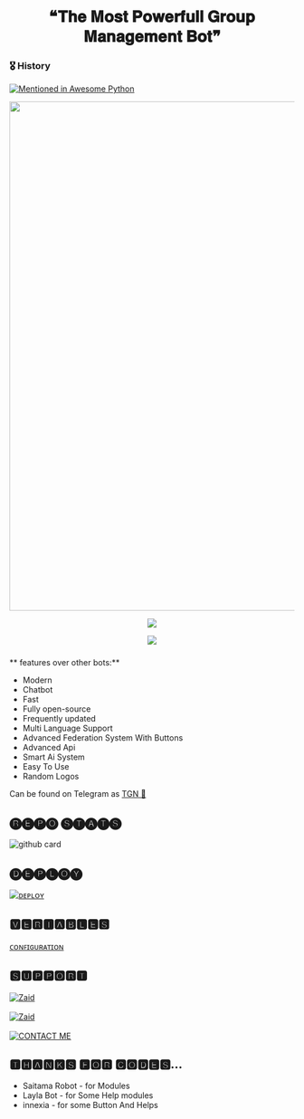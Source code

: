 <h1 align = "center"> ❝𝐓𝐡𝐞 𝐌𝐨𝐬𝐭 𝐏𝐨𝐰𝐞𝐫𝐟𝐮𝐥𝐥 𝐆𝐫𝐨𝐮𝐩 𝐌𝐚𝐧𝐚𝐠𝐞𝐦𝐞𝐧𝐭 𝐁𝐨𝐭❞ </h1>

### 🎖 History

[![Mentioned in Awesome Python](https://awesome.re/mentioned-badge.svg)](https://github.com/Itsunknown-12/TGN-Robot)

<p align = "center"><a herf = "https://t.me/Zaid2_Ro_bot" alt = "Zaid"><img src = "https://telegra.ph/file/54f8bedfdaca2954d2ed4.png" width = "900"></a></p>

<p align = "center">
<a href = "https://python.org">
<img src = "https://forthebadge.com/images/badges/made-with-python.svg">
</p>
</a>

<p align = "center">
<a href = "https://github.com/Itsunknown-12/Zaid-Robot">
<img src = "https://forthebadge.com/images/badges/open-source.svg">
</p>
</a>

###
** features over other bots:**
- Modern
- Chatbot
- Fast
- Fully open-source
- Frequently updated
- Multi Language Support
- Advanced Federation System With Buttons
- Advanced Api
- Smart Ai System
- Easy To Use
- Random Logos

Can be found on Telegram as [TGN 💞](https://t.me/TGN_RO_BOT)</br>


## 🅡🅔🅟🅞 🅢🅣🅐🅣🅢
![github card](https://github-readme-stats.vercel.app/api/pin/?username=Itsunknown-12&repo=TGN-Robot&theme=dark)

## 🅓🅔🅟🅛🅞🅨
[![ᴅᴇᴘʟᴏʏ](https://www.herokucdn.com/deploy/button.svg)](https://heroku.com/deploy?template=https://github.com/hydra-13/sinnerxrobot)


## 🆅🅴🆁🅸🅰🅱🅻🅴🆂
[ᴄᴏɴꜰɪɢᴜʀᴀᴛɪᴏɴ](https://github.com/Itsunknown-12/Zaid-Robot/blob/master/Configuration)

## 🆂🆄🅿🅿🅾🆁🆃
[![Zaid](https://img.shields.io/badge/Zaid-Channel-red?style=for-the-badge&logo=telegram)](https://t.me/SUPERIOR_BOTS)</br></br>
[![Zaid](https://img.shields.io/badge/Superior-Group-red?style=for-the-badge&logo=telegram)](https://t.me/SUPERIOR_SUPPORT)</br></br>
[![CONTACT ME](https://img.shields.io/badge/Telegram-Contact%20Me-informational)](https://t.me/Timesisnotwaiting)

## 🆃🅷🅰🅽🅺🆂 🅵🅾🆁 🅲🅾🅳🅴🆂...

 - Saitama Robot - for Modules
 - Layla Bot - for Some Help modules
 - innexia - for some Button And Helps



